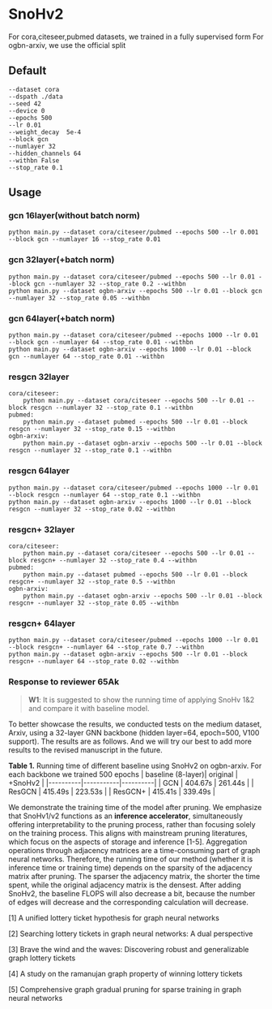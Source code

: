# SnoHv2
For cora,citeseer,pubmed datasets, we trained in a fully supervised form
For ogbn-arxiv, we use the official split
## Default 
    --dataset cora
    --dspath ./data
    --seed 42
    --device 0
    --epochs 500
    --lr 0.01
    --weight_decay  5e-4
    --block gcn
    --numlayer 32
    --hidden_channels 64
    --withbn False
    --stop_rate 0.1
## Usage
### gcn 16layer(without batch norm)
	python main.py --dataset cora/citeseer/pubmed --epochs 500 --lr 0.001 --block gcn --numlayer 16 --stop_rate 0.01
### gcn 32layer(+batch norm)
    python main.py --dataset cora/citeseer/pubmed --epochs 500 --lr 0.01 --block gcn --numlayer 32 --stop_rate 0.2 --withbn
    python main.py --dataset ogbn-arxiv --epochs 500 --lr 0.01 --block gcn --numlayer 32 --stop_rate 0.05 --withbn
    
### gcn 64layer(+batch norm)
    python main.py --dataset cora/citeseer/pubmed --epochs 1000 --lr 0.01 --block gcn --numlayer 64 --stop_rate 0.01 --withbn
    python main.py --dataset ogbn-arxiv --epochs 1000 --lr 0.01 --block gcn --numlayer 64 --stop_rate 0.01 --withbn

### resgcn 32layer
    cora/citeseer:
        python main.py --dataset cora/citeseer --epochs 500 --lr 0.01 --block resgcn --numlayer 32 --stop_rate 0.1 --withbn
    pubmed:
        python main.py --dataset pubmed --epochs 500 --lr 0.01 --block resgcn --numlayer 32 --stop_rate 0.15 --withbn
    ogbn-arxiv: 
        python main.py --dataset ogbn-arxiv --epochs 500 --lr 0.01 --block resgcn --numlayer 32 --stop_rate 0.1 --withbn
### resgcn 64layer
    python main.py --dataset cora/citeseer/pubmed --epochs 1000 --lr 0.01 --block resgcn --numlayer 64 --stop_rate 0.1 --withbn
    python main.py --dataset ogbn-arxiv --epochs 1000 --lr 0.01 --block resgcn --numlayer 32 --stop_rate 0.02 --withbn

### resgcn+ 32layer
    cora/citeseer:
        python main.py --dataset cora/citeseer --epochs 500 --lr 0.01 --block resgcn+ --numlayer 32 --stop_rate 0.4 --withbn
    pubmed:
        python main.py --dataset pubmed --epochs 500 --lr 0.01 --block resgcn+ --numlayer 32 --stop_rate 0.5 --withbn
    ogbn-arxiv:
        python main.py --dataset ogbn-arxiv --epochs 500 --lr 0.01 --block resgcn+ --numlayer 32 --stop_rate 0.05 --withbn
### resgcn+ 64layer
    python main.py --dataset cora/citeseer/pubmed --epochs 1000 --lr 0.01 --block resgcn+ --numlayer 64 --stop_rate 0.7 --withbn
    python main.py --dataset ogbn-arxiv --epochs 500 --lr 0.01 --block resgcn+ --numlayer 64 --stop_rate 0.02 --withbn


### Response to reviewer 65Ak

> **W1**: It is suggested to show the running time of applying SnoHv 1&2 and compare it with baseline model.


To better showcase the results, we conducted tests on the medium dataset, Arxiv, using a 32-layer GNN backbone (hidden layer=64, epoch=500, V100 support). The results are as follows. And we will try our best to add more results to the revised manuscript in the future.

**Table 1.** Running time of different baseline using SnoHv2 on ogbn-arxiv. For each backbone we trained 500 epochs
| baseline (8-layer)| original  | +SnoHv2  |
|----------|-----------|----------|
| GCN      | 404.67s   | 261.44s  |
| ResGCN   | 415.49s   | 223.53s  |
| ResGCN+  | 415.41s   | 339.49s  |


We demonstrate the training time of the model after pruning. We emphasize that SnoHv1/v2 functions as an **inference accelerator**, simultaneously offering interpretability to the pruning process, rather than focusing solely on the training process. This aligns with mainstream pruning literatures, which focus on the aspects of storage and inference [1-5]. Aggregation operations through adjacency matrices are a time-consuming part of graph neural networks. Therefore, the running time of our method (whether it is inference time or training time) depends on the sparsity of the adjacency matrix after pruning. The sparser the adjacency matrix, the shorter the time spent, while the original adjacency matrix is the densest. After adding SnoHv2, the baseline FLOPS will also decrease a bit, because the number of edges will decrease and the corresponding calculation will decrease.

[1] A unified lottery ticket hypothesis for graph neural networks

[2] Searching lottery tickets in graph neural networks: A dual perspective
 
[3] Brave the wind and the waves: Discovering robust and generalizable graph lottery tickets

[4] A study on the ramanujan graph property of winning lottery tickets

[5] Comprehensive graph gradual pruning for sparse training in graph neural networks























